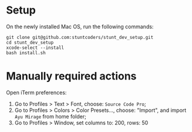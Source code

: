 # Setup

On the newly installed Mac OS, run the following commands:
```
git clone git@github.com:stuntcoders/stunt_dev_setup.git
cd stunt_dev_setup
xcode-select --install
bash install.sh
```

# Manually required actions

Open iTerm preferences:
1. Go to Profiles > Text > Font, choose: `Source Code Pro`;
2. Go to Profiles > Colors > Color Presets..., choose: "Import", and import `Ayu Mirage` from home folder;
3. Go to Profiles > Window, set columns to: 200, rows: 50
